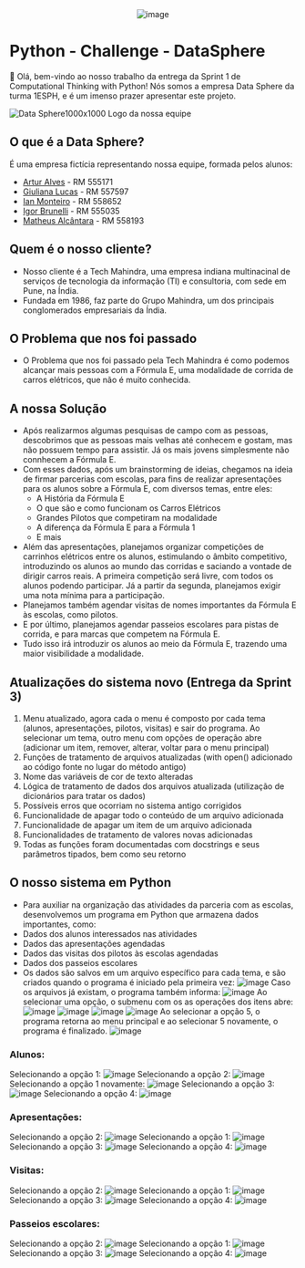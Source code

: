 
<div align="center">
  <img src="https://github.com/DataSphere-Solutions/Python-Challenge/assets/152393807/5cefd3e4-9edf-46b6-9976-108b7c2a177a" alt="image">
</div> 

# Python - Challenge - DataSphere 
👋 Olá, bem-vindo ao nosso trabalho da entrega da Sprint 1 de Computational Thinking with Python! Nós somos a empresa Data Sphere da turma 1ESPH, e é um imenso prazer apresentar este projeto.

![Data Sphere1000x1000](https://github.com/ianmonteirom/CP2-Edge/assets/152393807/0fe80a9b-6290-417d-8367-2abe3824d0b0)
Logo da nossa equipe
## O que é a Data Sphere?
É uma empresa fictícia representando nossa equipe, formada pelos alunos: 
-  <a href="https://www.linkedin.com/in/artur-alves-tenca-b1ba862b6/">Artur Alves</a> - RM 555171 
- <a href="https://www.linkedin.com/in/giuliana-lucas-85b4532b6/">Giuliana Lucas</a> - RM 557597
- <a href="https://www.linkedin.com/in/ian-monteiro-moreira-a4543a2b7/">Ian Monteiro</a> - RM 558652 
- <a href="https://www.linkedin.com/in/igor-brunelli-ralo-39143a2b7/">Igor Brunelli</a> - RM 555035
- <a href="https://www.linkedin.com/in/matheus-estev%C3%A3o-5248b9238/">Matheus Alcântara</a> - RM 558193

## Quem é o nosso cliente?
- Nosso cliente é a Tech Mahindra, uma empresa indiana multinacinal de serviços de tecnologia da informação (TI) e consultoria, com sede em Pune, na Índia.
- Fundada em 1986, faz parte do Grupo Mahindra, um dos principais conglomerados empresariais da Índia.

## O Problema que nos foi passado
- O Problema que nos foi passado pela Tech Mahindra é como podemos alcançar mais pessoas com a Fórmula E, uma modalidade de corrida de carros elétricos, que não é muito conhecida.

## A nossa Solução
- Após realizarmos algumas pesquisas de campo com as pessoas, descobrimos que as pessoas mais velhas até conhecem e gostam, mas não possuem tempo para assistir. Já os mais jovens simplesmente não connhecem a Fórmula E.
- Com esses dados, após um brainstorming de ideias, chegamos na ideia de firmar parcerias com escolas, para fins de realizar apresentações para os alunos sobre a Fórmula E, com diversos temas, entre eles:
  - A História da Fórmula E
  - O que são e como funcionam os Carros Elétricos
  - Grandes Pilotos que competiram na modalidade
  - A diferença da Fórmula E para a Fórmula 1
  - E mais
- Além das apresentações, planejamos organizar competições de carrinhos elétricos entre os alunos, estimulando o âmbito competitivo, introduzindo os alunos ao mundo das corridas e saciando a vontade de dirigir carros reais. A primeira competição será livre, com todos os alunos podendo participar. Já a partir da segunda, planejamos exigir uma nota mínima para a participação.
- Planejamos também agendar visitas de nomes importantes da Fórmula E às escolas, como pilotos.
- E por último, planejamos agendar passeios escolares para pistas de corrida, e para marcas que competem na Fórmula E.
- Tudo isso irá introduzir os alunos ao meio da Fórmula E, trazendo uma maior visibilidade a modalidade.


## Atualizações do sistema novo (Entrega da Sprint 3)
1. Menu atualizado, agora cada o menu é composto por cada tema (alunos, apresentações, pilotos, visitas) e sair do programa. Ao selecionar um tema, outro menu com opções de operação abre (adicionar um item, remover, alterar, voltar para o menu principal)
2. Funções de tratamento de arquivos atualizadas (with open() adicionado ao código fonte no lugar do método antigo)
3. Nome das variáveis de cor de texto alteradas
4. Lógica de tratamento de dados dos arquivos atualizada (utilização de dicionários para tratar os dados)
5. Possíveis erros que ocorriam no sistema antigo corrigidos
6. Funcionalidade de apagar todo o conteúdo de um arquivo adicionada
7. Funcionalidade de apagar um item de um arquivo adicionada
8. Funcionalidades de tratamento de valores novas adicionadas
9. Todas as funções foram documentadas com docstrings e seus parâmetros tipados, bem como seu retorno


## O nosso sistema em Python
- Para auxiliar na organização das atividades da parceria com as escolas, desenvolvemos um programa em Python que armazena dados importantes, como:
 - Dados dos alunos interessados nas atividades
 - Dados das apresentações agendadas
 - Dados das visitas dos pilotos às escolas agendadas
 - Dados dos passeios escolares
- Os dados são salvos em um arquivo específico para cada tema, e são criados quando o programa é iniciado pela primeira vez:
![image](https://github.com/user-attachments/assets/a5a1415c-e68e-4a62-b0b9-94aeb81fa958)
Caso os arquivos já existam, o programa também informa:
![image](https://github.com/user-attachments/assets/3b85476b-3286-4475-a54d-bbbca98ecc3a)
Ao selecionar uma opção, o submenu com os as operações dos itens abre:
![image](https://github.com/user-attachments/assets/ffbcb927-b37f-4a30-9c20-75262eb7eb5e)
![image](https://github.com/user-attachments/assets/95f6d0cf-06f7-45b3-8f5f-5574f72d13b2)
![image](https://github.com/user-attachments/assets/0c924dd9-bd79-470b-9530-1aba58227035)
![image](https://github.com/user-attachments/assets/6cace1c3-924f-4a2e-8c20-841009f6b3ac)
Ao selecionar a opção 5, o programa retorna ao menu principal e ao selecionar 5 novamente, o programa é finalizado.
![image](https://github.com/user-attachments/assets/9ef534fc-89d6-45ec-916d-b655a009c173)

### Alunos:
Selecionando a opção 1:
![image](https://github.com/user-attachments/assets/670c7fc5-911c-4948-b44d-80d1f073a242)
Selecionando a opção 2:
![image](https://github.com/user-attachments/assets/cd58bb23-5925-48e5-8fd8-aec339562f71)
Selecionando a opção 1 novamente:
![image](https://github.com/user-attachments/assets/bdfc53b6-5687-4d9b-a1ae-36cce28927d5)
Selecionando a opção 3:
![image](https://github.com/user-attachments/assets/e9c90cdb-ec74-4a64-8064-d7db567fd6c1)
Selecionando a opção 4:
![image](https://github.com/user-attachments/assets/356ac8d9-0e59-4388-8c70-1d4e2b77d4ab)

### Apresentações:
Selecionando a opção 2:
![image](https://github.com/user-attachments/assets/075769eb-6947-4a49-93a3-c99cd00a5c97)
Selecionando a opção 1:
![image](https://github.com/user-attachments/assets/c723b746-599b-481d-bfd5-8ddb6b028106)
Selecionando a opção 3:
![image](https://github.com/user-attachments/assets/4f7be124-5c78-4223-b70e-fd061230184b)
Selecionando a opção 4:
![image](https://github.com/user-attachments/assets/02dcef24-f11f-42ca-a6d3-a3262b59d238)

### Visitas:
Selecionando a opção 2:
![image](https://github.com/user-attachments/assets/85de9376-c482-4eca-8f7d-c2fe3cad263f)
Selecionando a opção 1:
![image](https://github.com/user-attachments/assets/71bba4fb-a504-4de6-a99d-e719fa30dceb)
Selecionando a opção 3:
![image](https://github.com/user-attachments/assets/856eeff1-fa2d-4be0-b7c7-8be3da1523f6)
Selecionando a opção 4:
![image](https://github.com/user-attachments/assets/daffd686-1b24-4cbb-8eb2-a06a158d784c)

### Passeios escolares:
Selecionando a opção 2:
![image](https://github.com/user-attachments/assets/d65a651d-5365-49a8-841f-40455254edc4)
Selecionando a opção 1:
![image](https://github.com/user-attachments/assets/38c5b7d4-2a15-4ae4-a42a-71167dd61433)
Selecionando a opção 3:
![image](https://github.com/user-attachments/assets/b0197d50-3d0b-428f-9b96-0154593b4008)
Selecionando a opção 4:
![image](https://github.com/user-attachments/assets/fc583853-6933-4fe0-8501-2df81c9a4849)






